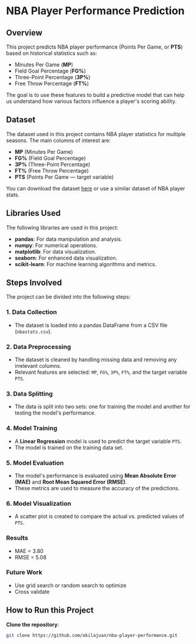 # NBA Player Performance Prediction

## Overview
This project predicts NBA player performance (Points Per Game, or **PTS**) based on historical statistics such as:
- Minutes Per Game (**MP**)
- Field Goal Percentage (**FG%**)
- Three-Point Percentage (**3P%**)
- Free Throw Percentage (**FT%**)

The goal is to use these features to build a predictive model that can help us understand how various factors influence a player's scoring ability.

## Dataset
The dataset used in this project contains NBA player statistics for multiple seasons. The main columns of interest are:
- **MP** (Minutes Per Game)
- **FG%** (Field Goal Percentage)
- **3P%** (Three-Point Percentage)
- **FT%** (Free Throw Percentage)
- **PTS** (Points Per Game — target variable)

You can download the dataset [here](https://www.kaggle.com/datasets/eduardopalmieri/nba-player-stats-season-2425) or use a similar dataset of NBA player stats.

## Libraries Used
The following libraries are used in this project:
- **pandas**: For data manipulation and analysis.
- **numpy**: For numerical operations.
- **matplotlib**: For data visualization.
- **seaborn**: For enhanced data visualization.
- **scikit-learn**: For machine learning algorithms and metrics.

## Steps Involved
The project can be divided into the following steps:

### 1. Data Collection
- The dataset is loaded into a pandas DataFrame from a CSV file (`nbastats.csv`).

### 2. Data Preprocessing
- The dataset is cleaned by handling missing data and removing any irrelevant columns.
- Relevant features are selected: `MP`, `FG%`, `3P%`, `FT%`, and the target variable `PTS`.

### 3. Data Splitting
- The data is split into two sets: one for training the model and another for testing the model's performance.

### 4. Model Training
- A **Linear Regression** model is used to predict the target variable `PTS`.
- The model is trained on the training data set.

### 5. Model Evaluation
- The model's performance is evaluated using **Mean Absolute Error (MAE)** and **Root Mean Squared Error (RMSE)**.
- These metrics are used to measure the accuracy of the predictions.

### 6. Model Visualization
- A scatter plot is created to compare the actual vs. predicted values of `PTS`.

### Results 
- MAE = 3.80
- RMSE = 5.08

### Future Work
- Use grid search or random search to optimize
- Cross validate

## How to Run this Project

**Clone the repository**:
   ```bash
   git clone https://github.com/akilajuan/nba-player-performance.git




